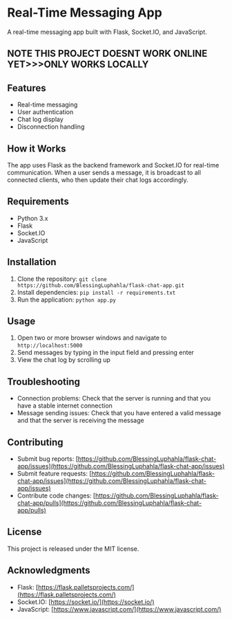 # Real-Time Messaging App

A real-time messaging app built with Flask, Socket.IO, and JavaScript.

## NOTE THIS PROJECT DOESNT WORK ONLINE YET>>>ONLY WORKS LOCALLY

## Features

* Real-time messaging
* User authentication
* Chat log display
* Disconnection handling

## How it Works

The app uses Flask as the backend framework and Socket.IO for real-time communication. When a user sends a message, it is broadcast to all connected clients, who then update their chat logs accordingly.

## Requirements

* Python 3.x
* Flask
* Socket.IO
* JavaScript

## Installation

1. Clone the repository: `git clone https://github.com/BlessingLuphahla/flask-chat-app.git`
2. Install dependencies: `pip install -r requirements.txt`
3. Run the application: `python app.py`

## Usage

1. Open two or more browser windows and navigate to `http://localhost:5000`
2. Send messages by typing in the input field and pressing enter
3. View the chat log by scrolling up

## Troubleshooting

* Connection problems: Check that the server is running and that you have a stable internet connection
* Message sending issues: Check that you have entered a valid message and that the server is receiving the message

## Contributing

* Submit bug reports: [https://github.com/BlessingLuphahla/flask-chat-app/issues](https://github.com/BlessingLuphahla/flask-chat-app/issues)
* Submit feature requests: [https://github.com/BlessingLuphahla/flask-chat-app/issues](https://github.com/BlessingLuphahla/flask-chat-app/issues)
* Contribute code changes: [https://github.com/BlessingLuphahla/flask-chat-app/pulls](https://github.com/BlessingLuphahla/flask-chat-app/pulls)

## License

This project is released under the MIT license.

## Acknowledgments

* Flask: [https://flask.palletsprojects.com/](https://flask.palletsprojects.com/)
* Socket.IO: [https://socket.io/](https://socket.io/)
* JavaScript: [https://www.javascript.com/](https://www.javascript.com/)